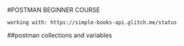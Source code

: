 #POSTMAN BEGINNER COURSE

    working with: https://simple-books-api.glitch.me/status

##postman collections and variables
